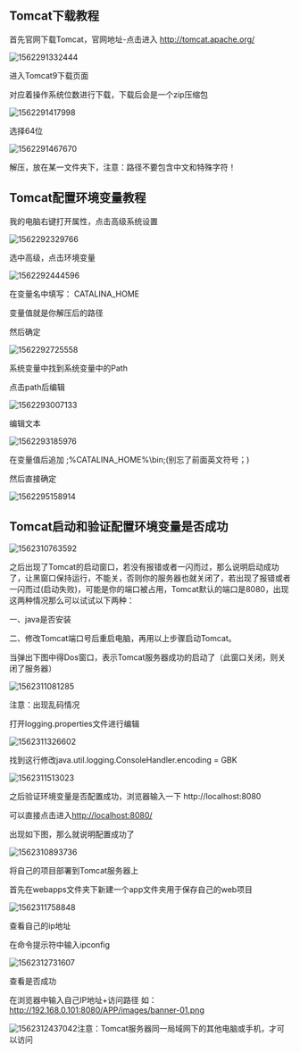 ## Tomcat下载教程

首先官网下载Tomcat，官网地址-点击进入 <http://tomcat.apache.org/>

![1562291332444](C:\Users\lichen\AppData\Roaming\Typora\typora-user-images\1562291332444.png)

进入Tomcat9下载页面

对应着操作系统位数进行下载，下载后会是一个zip压缩包

![1562291417998](C:\Users\lichen\AppData\Roaming\Typora\typora-user-images\1562291417998.png)

选择64位

![1562291467670](C:\Users\lichen\AppData\Roaming\Typora\typora-user-images\1562291467670.png)

解压，放在某一文件夹下，注意：路径不要包含中文和特殊字符！



## Tomcat配置环境变量教程

我的电脑右键打开属性，点击高级系统设置

![1562292329766](C:\Users\lichen\AppData\Roaming\Typora\typora-user-images\1562292329766.png)

选中高级，点击环境变量

![1562292444596](C:\Users\lichen\AppData\Roaming\Typora\typora-user-images\1562292444596.png)



在变量名中填写： CATALINA_HOME

变量值就是你解压后的路径

然后确定

![1562292725558](C:\Users\lichen\AppData\Roaming\Typora\typora-user-images\1562292725558.png)



系统变量中找到系统变量中的Path

 点击path后编辑

![1562293007133](C:\Users\lichen\AppData\Roaming\Typora\typora-user-images\1562293007133.png)



编辑文本

![1562293185976](C:\Users\lichen\AppData\Roaming\Typora\typora-user-images\1562293185976.png)



在变量值后追加   ;%CATALINA_HOME%\bin;(别忘了前面英文符号；)

然后直接确定

![1562295158914](C:\Users\lichen\AppData\Roaming\Typora\typora-user-images\1562295158914.png)



## Tomcat启动和验证配置环境变量是否成功

![1562310763592](C:\Users\lichen\AppData\Roaming\Typora\typora-user-images\1562310763592.png)

之后出现了Tomcat的启动窗口，若没有报错或者一闪而过，那么说明启动成功了，让黑窗口保持运行，不能关，否则你的服务器也就关闭了，若出现了报错或者一闪而过(启动失败)，可能是你的端口被占用，Tomcat默认的端口是8080，出现这两种情况那么可以试试以下两种：

一、java是否安装

二、修改Tomcat端口号后重启电脑，再用以上步骤启动Tomcat。



当弹出下图中得Dos窗口，表示Tomcat服务器成功的启动了（此窗口关闭，则关闭了服务器）

![1562311081285](C:\Users\lichen\AppData\Roaming\Typora\typora-user-images\1562311081285.png)



注意：出现乱码情况

打开logging.properties文件进行编辑

![1562311326602](C:\Users\lichen\AppData\Roaming\Typora\typora-user-images\1562311326602.png)

找到这行修改java.util.logging.ConsoleHandler.encoding = GBK

![1562311513023](C:\Users\lichen\AppData\Roaming\Typora\typora-user-images\1562311513023.png)





之后验证环境变量是否配置成功，浏览器输入一下 http://localhost:8080 

可以直接点击进入<http://localhost:8080/>

出现如下图，那么就说明配置成功了

![1562310893736](C:\Users\lichen\AppData\Roaming\Typora\typora-user-images\1562310893736.png)



将自己的项目部署到Tomcat服务器上

首先在webapps文件夹下新建一个app文件夹用于保存自己的web项目

![1562311758848](C:\Users\lichen\AppData\Roaming\Typora\typora-user-images\1562311758848.png)



查看自己的ip地址

在命令提示符中输入ipconfig

![1562312731607](C:\Users\lichen\AppData\Roaming\Typora\typora-user-images\1562312731607.png)



查看是否成功

在浏览器中输入自己IP地址+访问路径 如：http://192.168.0.101:8080/APP/images/banner-01.png

![1562312437042](C:\Users\lichen\AppData\Roaming\Typora\typora-user-images\1562312437042.png)注意：Tomcat服务器同一局域网下的其他电脑或手机，才可以访问

​	